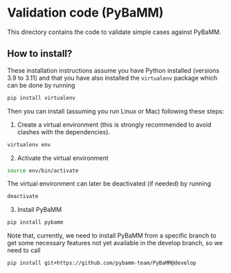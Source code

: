 # Validation code (PyBaMM)

This directory contains the code to validate simple cases against PyBaMM.

## How to install?
These installation instructions assume you have Python installed (versions 3.9 to 3.11) and that you have also installed the `virtualenv` package which can be done by running
```bash
pip install virtualenv
```
Then you can install (assuming you run Linux or Mac) following these steps:
1. Create a virtual environment (this is strongly recommended to avoid clashes with the dependencies).
```bash
virtualenv env
```

2. Activate the virtual environment
```bash
source env/bin/activate
```
The virtual environment can later be deactivated (if needed) by running
```bash
deactivate
```

3. Install PyBaMM
```bash
pip install pybamm
```
Note that, currently, we need to install PyBaMM from a specific branch to get some necessary features not yet available in the develop branch, so we need to call
```bash
pip install git+https://github.com/pybamm-team/PyBaMM@develop
```